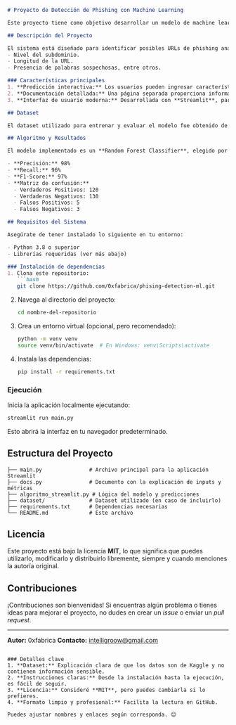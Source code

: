 ```markdown
# Proyecto de Detección de Phishing con Machine Learning

Este proyecto tiene como objetivo desarrollar un modelo de machine learning para detectar URLs sospechosas de phishing, utilizando un dataset público obtenido de [Kaggle](https://www.kaggle.com). La aplicación está implementada con **Streamlit**, ofreciendo una interfaz visual interactiva para que los usuarios puedan realizar predicciones y consultar la documentación técnica asociada.

## Descripción del Proyecto

El sistema está diseñado para identificar posibles URLs de phishing analizando múltiples características, como:
- Nivel del subdominio.
- Longitud de la URL.
- Presencia de palabras sospechosas, entre otros.

### Características principales
1. **Predicción interactiva:** Los usuarios pueden ingresar características manualmente y recibir predicciones en tiempo real.
2. **Documentación detallada:** Una página separada proporciona información completa sobre los inputs, el algoritmo usado, y las métricas del modelo.
3. **Interfaz de usuario moderna:** Desarrollada con **Streamlit**, para una experiencia visual amigable y profesional.

## Dataset

El dataset utilizado para entrenar y evaluar el modelo fue obtenido de [Kaggle](https://www.kaggle.com), y no contiene información confidencial ni sensible de ninguna persona o entidad. Es un conjunto de datos exclusivamente diseñado para fines educativos y de investigación en el ámbito del machine learning.

## Algoritmo y Resultados

El modelo implementado es un **Random Forest Classifier**, elegido por su robustez y rendimiento en problemas de clasificación. A continuación, se presentan las métricas obtenidas durante la evaluación:

- **Precisión:** 98%
- **Recall:** 96%
- **F1-Score:** 97%
- **Matriz de confusión:**
  - Verdaderos Positivos: 120
  - Verdaderos Negativos: 130
  - Falsos Positivos: 5
  - Falsos Negativos: 3

## Requisitos del Sistema

Asegúrate de tener instalado lo siguiente en tu entorno:

- Python 3.8 o superior
- Librerías requeridas (ver más abajo)

### Instalación de dependencias
1. Clona este repositorio:
   ```bash
   git clone https://github.com/0xfabrica/phising-detection-ml.git
   ```
2. Navega al directorio del proyecto:
   ```bash
   cd nombre-del-repositorio
   ```
3. Crea un entorno virtual (opcional, pero recomendado):
   ```bash
   python -m venv venv
   source venv/bin/activate  # En Windows: venv\Scripts\activate
   ```
4. Instala las dependencias:
   ```bash
   pip install -r requirements.txt
   ```

### Ejecución
Inicia la aplicación localmente ejecutando:
```bash
streamlit run main.py
```
Esto abrirá la interfaz en tu navegador predeterminado.

## Estructura del Proyecto

```plaintext
├── main.py               # Archivo principal para la aplicación Streamlit
├── docs.py               # Documento con la explicación de inputs y métricas
├── algoritmo_streamlit.py # Lógica del modelo y predicciones
├── dataset/              # Dataset utilizado (en caso de incluirlo)
├── requirements.txt      # Dependencias necesarias
└── README.md             # Este archivo
```

## Licencia

Este proyecto está bajo la licencia **MIT**, lo que significa que puedes utilizarlo, modificarlo y distribuirlo libremente, siempre y cuando menciones la autoría original.

## Contribuciones

¡Contribuciones son bienvenidas! Si encuentras algún problema o tienes ideas para mejorar el proyecto, no dudes en crear un *issue* o enviar un *pull request*.

---

**Autor:** 0xfabrica 
**Contacto:** intelligroow@gmail.com

```

### Detalles clave
1. **Dataset:** Explicación clara de que los datos son de Kaggle y no contienen información sensible.
2. **Instrucciones claras:** Desde la instalación hasta la ejecución, es fácil de seguir.
3. **Licencia:** Consideré **MIT**, pero puedes cambiarla si lo prefieres.
4. **Formato limpio y profesional:** Facilita la lectura en GitHub.

Puedes ajustar nombres y enlaces según corresponda. 😊
